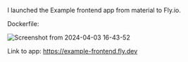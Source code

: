 I launched the Example frontend app from material to Fly.io.

Dockerfile:

![Screenshot from 2024-04-03 16-43-52](https://github.com/EeviLuukkonen/devops-with-docker/assets/75749790/bd94f7d9-d85b-40da-b2d5-3d63d11bc105)

Link to app: https://example-frontend.fly.dev
